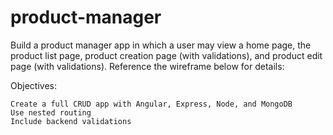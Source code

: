 # product-manager
Build a product manager app in which a user may view a home page, the product list page, product creation page (with validations), and product edit page (with validations). Reference the wireframe below for details:

Objectives:

    Create a full CRUD app with Angular, Express, Node, and MongoDB
    Use nested routing
    Include backend validations
